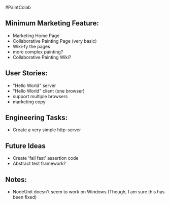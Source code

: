 #PaintColab

Minimum Marketing Feature:
--------------------
* Marketing Home Page
* Collaborative Painting Page (very basic)
* Wiki-fy the pages
* more complex painting?
* Collaborative Painting Wiki?

User Stories:
-------------
* "Hello World" server
* "Hello World" client (one browser)
* support multiple browsers
* marketing copy

Engineering Tasks:
--------------------
* Create a very simple http-server

Future Ideas
-------------
- Create 'fail fast' assertion code
- Abstract test framework?


Notes:
------------
- NodeUnit doesn't seem to work on Windows (Though, I am sure this has been fixed)


